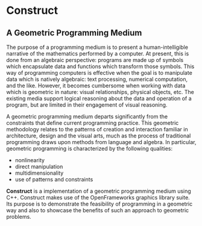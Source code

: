 # Construct

## A Geometric Programming Medium

The purpose of a programming medium is to present a human-intelligible narrative of the mathematics performed by a computer. At present, this is done from an algebraic perspective: programs are made up of symbols which encapsulate data and functions which transform those symbols. This way of programming computers is effective when the goal is to manipulate data which is natively algebraic: text processing, numerical computation, and the like. However, it becomes cumbersome when working with data which is geometric in nature: visual relationships, physical objects, etc. The existing media support logical reasoning about the data and operation of a program, but are limited in their engagement of visual reasoning.

A geometric programming medium departs significantly from the constraints that define current programming practice. This geometric methodology relates to the patterns of creation and interaction familiar in architecture, design and the visual arts, much as the process of traditional programming draws upon methods from language and algebra. In particular, geometric programming is characterized by the following qualities:
 * nonlinearity
 * direct manipulation
 * multidimensionality
 * use of patterns and constraints

**Construct** is a implementation of a geometric programming medium using C++. Construct makes use of the OpenFrameworks graphics library suite. Its purpose is to demonstrate the feasibility of programming in a geometric way and also to showcase the benefits of such an approach to geometric problems.
